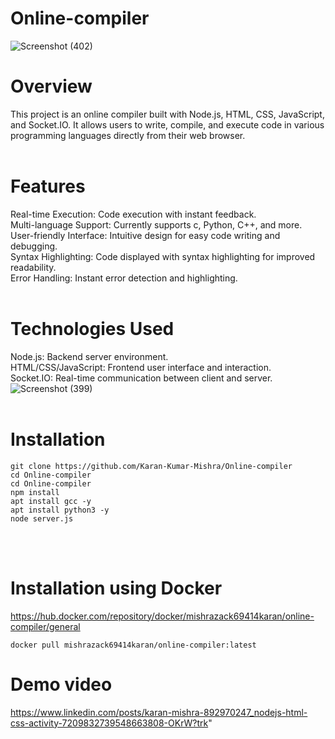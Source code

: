 # Online-compiler
![Screenshot (402)](https://github.com/Karan-Kumar-Mishra/Online-compiler/assets/93134411/a90f18e6-c375-4e1c-8ba6-b5c0361f53f4) <br>
# Overview
This project is an online compiler built with Node.js, HTML, CSS, JavaScript, and Socket.IO. It allows users to write, compile, and execute code in various programming languages directly from their web browser.<br><br>

# Features<br>
Real-time Execution: Code execution with instant feedback.<br>
Multi-language Support: Currently supports c, Python, C++, and more. <br>
User-friendly Interface: Intuitive design for easy code writing and debugging. <br>
Syntax Highlighting: Code displayed with syntax highlighting for improved readability. <br>
Error Handling: Instant error detection and highlighting. <br><br>

# Technologies Used<br>
Node.js: Backend server environment. <br>
HTML/CSS/JavaScript: Frontend user interface and interaction. <br>
Socket.IO: Real-time communication between client and server. <br>
![Screenshot (399)](https://github.com/Karan-Kumar-Mishra/Online-compiler/assets/93134411/9b7d32b3-469f-4308-be91-af266d3b6837) <br><br>

# Installation <br>
```
git clone https://github.com/Karan-Kumar-Mishra/Online-compiler
cd Online-compiler
cd Online-compiler
npm install
apt install gcc -y
apt install python3 -y
node server.js
```
<br><br>
# Installation using Docker <br> 
https://hub.docker.com/repository/docker/mishrazack69414karan/online-compiler/general
```
docker pull mishrazack69414karan/online-compiler:latest
```
# Demo video
https://www.linkedin.com/posts/karan-mishra-892970247_nodejs-html-css-activity-7209832739548663808-OKrW?trk"

